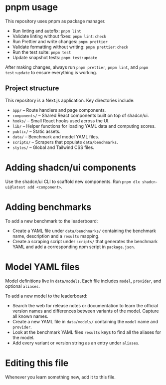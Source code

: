 # pnpm usage

This repository uses pnpm as package manager.

- Run linting and autofix: `pnpm lint`
- Validate linting without fixes: `pnpm lint:check`
- Run Prettier and write changes: `pnpm prettier`
- Validate formatting without writing: `pnpm prettier:check`
- Run the test suite: `pnpm test`
- Update snapshot tests: `pnpm test:update`

After making changes, always run `pnpm prettier`, `pnpm lint`, and `pnpm test:update` to ensure everything is working.

## Project structure

This repository is a Next.js application. Key directories include:

- `app/` – Route handlers and page components.
- `components/` – Shared React components built on top of shadcn/ui.
- `hooks/` – Small React hooks used across the UI.
- `lib/` – Helper functions for loading YAML data and computing scores.
- `public/` – Static assets.
- `data/` – Benchmark and model YAML files.
- `scripts/` – Scrapers that populate `data/benchmarks`.
- `styles/` – Global and Tailwind CSS files.

# Adding shadcn/ui components

Use the shadcn/ui CLI to scaffold new components. Run `pnpm dlx shadcn-ui@latest add <component>`.

# Adding benchmarks

To add a new benchmark to the leaderboard:

- Create a YAML file under `data/benchmarks/` containing the benchmark name, description and a `results` mapping.
- Create a scraping script under `scripts/` that generates the benchmark YAML and
  add a corresponding npm script in `package.json`.

# Model YAML files

Model definitions live in `data/models`. Each file includes `model`, `provider`, and optional `aliases`.

To add a new model to the leaderboard:

- Search the web for release notes or documentation to learn the official version names and differences between variants of the model. Capture all known names.
- Create a new YAML file in `data/models/` containing the `model` name and `provider`.
- Look at the benchmark YAML files `results` keys to find all the aliases for the model.
- Add every variant or version string as an entry under `aliases`.

# Editing this file

Whenever you learn something new, add it to this file.
